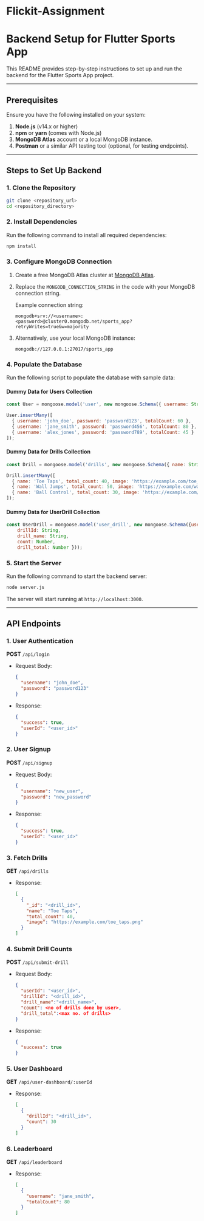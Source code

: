 ﻿# Flickit-Assignment

# Backend Setup for Flutter Sports App

This README provides step-by-step instructions to set up and run the backend for the Flutter Sports App project.

---

## Prerequisites

Ensure you have the following installed on your system:

1. **Node.js** (v14.x or higher)
2. **npm** or **yarn** (comes with Node.js)
3. **MongoDB Atlas** account or a local MongoDB instance.
4. **Postman** or a similar API testing tool (optional, for testing endpoints).

---

## Steps to Set Up Backend

### 1. Clone the Repository

```bash
git clone <repository_url>
cd <repository_directory>
```

### 2. Install Dependencies

Run the following command to install all required dependencies:

```bash
npm install
```

### 3. Configure MongoDB Connection

1. Create a free MongoDB Atlas cluster at [MongoDB Atlas](https://www.mongodb.com/cloud/atlas).
2. Replace the `MONGODB_CONNECTION_STRING` in the code with your MongoDB connection string.

   Example connection string:
   ```text
   mongodb+srv://<username>:<password>@cluster0.mongodb.net/sports_app?retryWrites=true&w=majority
   ```
3. Alternatively, use your local MongoDB instance:
   ```text
   mongodb://127.0.0.1:27017/sports_app
   ```

### 4. Populate the Database

Run the following script to populate the database with sample data:

#### Dummy Data for Users Collection

```javascript
const User = mongoose.model('user', new mongoose.Schema({ username: String, password: String, totalCount: Number }));

User.insertMany([
  { username: 'john_doe', password: 'password123', totalCount: 60 },
  { username: 'jane_smith', password: 'password456', totalCount: 80 },
  { username: 'alex_jones', password: 'password789', totalCount: 45 }
]);
```

#### Dummy Data for Drills Collection

```javascript
const Drill = mongoose.model('drills', new mongoose.Schema({ name: String, total_count: Number, image: String }));

Drill.insertMany([
  { name: 'Toe Taps', total_count: 40, image: 'https://example.com/toe_taps.png' },
  { name: 'Wall Jumps', total_count: 50, image: 'https://example.com/wall_jumps.png' },
  { name: 'Ball Control', total_count: 30, image: 'https://example.com/ball_control.png' }
]);
```

#### Dummy Data for UserDrill Collection

```javascript
const UserDrill = mongoose.model('user_drill', new mongoose.Schema({userId: String,
    drillId: String,
    drill_name: String,
    count: Number,
    drill_total: Number }));

```

### 5. Start the Server

Run the following command to start the backend server:

```bash
node server.js
```

The server will start running at `http://localhost:3000`.

---

## API Endpoints

### 1. **User Authentication**

**POST** `/api/login`
- Request Body:
  ```json
  {
    "username": "john_doe",
    "password": "password123"
  }
  ```
- Response:
  ```json
  {
    "success": true,
    "userId": "<user_id>"
  }
  ```

### 2. **User Signup**

**POST** `/api/signup`
- Request Body:
  ```json
  {
    "username": "new_user",
    "password": "new_password"
  }
  ```
- Response:
  ```json
  {
    "success": true,
    "userId": "<user_id>"
  }
  ```

### 3. **Fetch Drills**

**GET** `/api/drills`
- Response:
  ```json
  [
    {
      "_id": "<drill_id>",
      "name": "Toe Taps",
      "total_count": 40,
      "image": "https://example.com/toe_taps.png"
    }
  ]
  ```

### 4. **Submit Drill Counts**

**POST** `/api/submit-drill`
- Request Body:
  ```json
  {
    "userId": "<user_id>",
    "drillId": "<drill_id>",
    "drill_name":"<drill_name>",
    "count": <no of drills done by user>,
    "drill_total":<max no. of drills>
  }
  ```
- Response:
  ```json
  {
    "success": true
  }
  ```

### 5. **User Dashboard**

**GET** `/api/user-dashboard/:userId`
- Response:
  ```json
  [
    {
      "drillId": "<drill_id>",
      "count": 30
    }
  ]
  ```

### 6. **Leaderboard**

**GET** `/api/leaderboard`
- Response:
  ```json
  [
    {
      "username": "jane_smith",
      "totalCount": 80
    }
  ]
  ```
